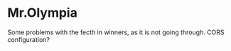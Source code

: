 # Mr.Olympia

Some problems with the fecth in winners, as it is not going through. CORS configuration?
